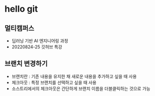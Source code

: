 # hello git

## 멀티캠퍼스
- 딥러닝 기반 AI 엔지니어링 과정
- 20220824-25 깃허브 특강

## 브랜치 변경하기
- 브랜치란 : 기존 내용을 유지한 채 새로운 내용을 추가하고 싶을 때 사용
- 체크아웃 : 특정 브랜치를 선택하고 싶을 때 사용
- 소스트리에서의 체크아웃은 간단하게 브랜치 이름을 더블클릭하는 것으로 가능